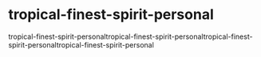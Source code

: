 # tropical-finest-spirit-personal
tropical-finest-spirit-personaltropical-finest-spirit-personaltropical-finest-spirit-personaltropical-finest-spirit-personal
